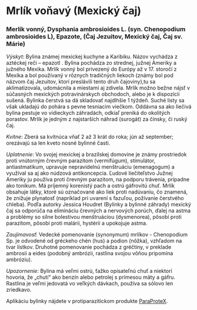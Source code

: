 Mrlík voňavý (Mexický čaj)
==========================

### Merlík vonný, Dysphania ambrosioides L. (syn. Chenopodium ambrosioides L), Epazote, (Čaj Jezuitov, Mexický čaj, Čaj sv. Márie)

*Výskyt*: Bylina známej mexickej kuchyne a Karibiku. Názov vychádza z aztéckej
reči – epazotl . Bylina pochádza zo strednej, južnej Ameriky a južného Mexika.
Mrlík vonný bol privezený do Európy až v 17. storočí z Mexika a bol používaný v
rôznych tradičných liekoch (známy bol pod názvom čaj Jezuitov, ktorí preslávili
tento druh čajoviny),tu sa aklimatizovala, udomácnila a miestami aj zdivela.
Mrlík možno bežne nájsť v súčasných mexických potravinárskych obchodoch, alebo
je k dispozícii sušená. Bylinka čerstvá sa dá skladovať najdlhšie 1 týždeň.
Suché listy sa však ukladajú do pohára s pevne tesniacim viečkom. Oddávna sa ako
liečivá bylina pestuje vo vidieckych záhradách, odkiaľ preniká do okolitých
porastov. Mrlík je jedným z najstarších náhrad (surogát) za čínsky, či ruský
čaj.

*Kvitne*: Zberá sa kvitnúca vňať 2 až 3 krát do roka; jún až september;
orezávajú sa len kveto nosné bylinné časti.

*Uplatnenie*: Vo svojej mexickej a brazílskej domovine je známy prostriedok
proti vnútorným črevným parazitom (vermifúgum), stimulátor, antiastmatikum,
upravuje nepravidelnú menštruáciu (emenagogum) a využíval sa aj ako núdzová
antikoncepcia. Ľudové liečiteľstvo Južnej Ameriky ju používa proti črevným
parazitom, na podporu trávenia, prípadne ako tonikum. Má príjemný korenistý pach
a ostrú gáfrovitú chuť. Mrlík obsahuje látky, ktoré sú označované ako liek proti
nadúvaniu, čo znamená, že znižuje plynatosť (napríklad pri uvarení s fazuľou,
požívanie čerstvého chleba). Podľa autorky Jessica Houdret (Bylinky a bylinné
záhrady) mexický čaj sa odporúča na elimináciu črevných a nervových porúch,
ďalej na astma a problémy so silne bolestivou menštruáciou (dysmenorea), pôsobí
proti parazitom, pôsobí proti malárii, hystérii a upokojuje astma.

*Zaujímavosť*: Vedecké pomenovanie (synonymum) mrlíkov - Chenopodium Sp. je
odvodené od gréckeho chén (hus) a podion (nôžka), vzhľadom na tvar lístkov.
Druhotné pomenovanie pochádza z gréčtiny, v preklade ambrosii a eides (podobný
ambrózii, rastlina svojou vôňou pripomína ambróziu).

*Upozornenie*: Bylina má veľmi ostrú, ťažko opísateľnú chuť a niektorí hovoria,
že „chutí“ ako benzín alebo petrolej s prímesou mäty a gáfru. Rastlina je veľmi
jedovatá vo veľkých dávkach, používa sa sólovo len zriedkavo.

Aplikáciu bylinky nájdete v protiparazitickom produkte
[ParaProteX](../procvi/paraprotex).

